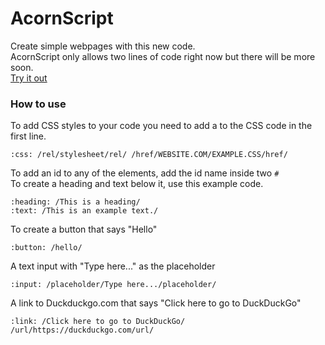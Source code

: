 # AcornScript
Create simple webpages with this new code.  
AcornScript only allows two lines of code right now but there will be more soon.  
[Try it out](https://lb123658.github.io/AcornScript/)
### How to use
To add CSS styles to your code you need to add a <link> to the CSS code in the first line.
```
:css: /rel/stylesheet/rel/ /href/WEBSITE.COM/EXAMPLE.CSS/href/
```
To add an id to any of the elements, add the id name inside two ```#```  
To create a heading and text below it, use this example code. 
```
:heading: /This is a heading/
:text: /This is an example text./
```
To create a button that says "Hello" 
```
:button: /hello/
```  
A text input with "Type here..." as the placeholder 
```
:input: /placeholder/Type here.../placeholder/
```  
A link to Duckduckgo.com that says "Click here to go to DuckDuckGo" 
```
:link: /Click here to go to DuckDuckGo/ /url/https://duckduckgo.com/url/
```  

